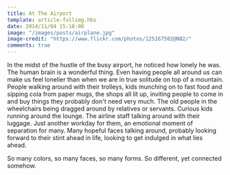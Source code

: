 ```yaml
---
title: At The Airport
template: article-fullimg.hbs
date: 2014/11/04 15:10:00
image: "/images/posts/airplane.jpg"
image-credit: "https://www.flickr.com/photos/125167502@N02/"
comments: true
---
```

In the midst of the hustle of the busy airport, he noticed how lonely he was.<span class="more"/> The human brain is a wonderful thing. Even having people all around us can make us feel lonelier than when we are in true solitude on top of a mountain. People walking around with their trolleys, kids munching on to fast food and sipping cola from paper mugs, the shops all lit up, inviting people to come in and buy things they probably don't need very much. The old people in the wheelchairs being dragged around by relatives or servants. Curious kids running around the lounge.
The airline staff talking around with their luggage. Just another workday for them, an emotional moment of separation for many. Many hopeful faces talking around, probably looking forward to their stint ahead in life, looking to get indulged in what lies ahead.

So many colors, so many faces, so many forms. So different, yet connected somehow.